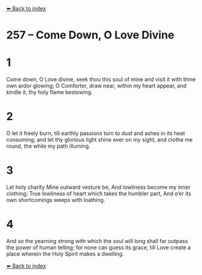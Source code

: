[⬅️ Back to index](../README.md)

# 257 – Come Down, O Love Divine


# 1
Come down, O Love divine, seek thou this soul of mine
and visit it with thine own ardor glowing;
O Comforter, draw near, within my heart appear,
and kindle it, thy holy flame bestowing.

# 2
O let it freely burn, till earthly passions turn
to dust and ashes in its heat consuming;
and let thy glorious light shine ever on my sight,
and clothe me round, the while my path illuming.

# 3
Let holy charity Mine outward vesture be,
And lowliness become my inner clothing;
True lowliness of heart which takes the humbler part,
And o’er its own shortcomings weeps with loathing.

# 4
And so the yearning strong with which the soul will long
shall far outpass the power of human telling;
for none can guess its grace, till Love create a place
wherein the Holy Spirit makes a dwelling.

[⬅️ Back to index](../README.md)

